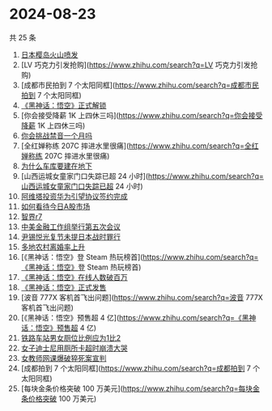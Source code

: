 # 2024-08-23

共 25 条

<!-- BEGIN ZHIHUSEARCH -->
<!-- 最后更新时间 Fri Aug 23 2024 17:10:11 GMT+0800 (China Standard Time) -->
1. [日本樱岛火山喷发](https://www.zhihu.com/search?q=日本樱岛火山喷发)
1. [LV 巧克力引发抢购](https://www.zhihu.com/search?q=LV 巧克力引发抢购)
1. [成都市民拍到 7 个太阳同框](https://www.zhihu.com/search?q=成都市民拍到 7 个太阳同框)
1. [《黑神话：悟空》正式解锁](https://www.zhihu.com/search?q=《黑神话：悟空》正式解锁)
1. [你会接受降薪 1K 上四休三吗](https://www.zhihu.com/search?q=你会接受降薪 1K 上四休三吗)
1. [你会挑战禁音一个月吗](https://www.zhihu.com/search?q=你会挑战禁音一个月吗)
1. [全红婵称练 207C 摔进水里很痛](https://www.zhihu.com/search?q=全红婵称练 207C 摔进水里很痛)
1. [为什么车库要建在地下](https://www.zhihu.com/search?q=为什么车库要建在地下)
1. [山西运城女童家门口失踪已超 24 小时](https://www.zhihu.com/search?q=山西运城女童家门口失踪已超 24 小时)
1. [阿维塔投资华为引望协议签约完成](https://www.zhihu.com/search?q=阿维塔投资华为引望协议签约完成)
1. [如何看待今日A股市场](https://www.zhihu.com/search?q=如何看待今日A股市场)
1. [智界r7](https://www.zhihu.com/search?q=智界r7)
1. [中美金融工作组举行第五次会议](https://www.zhihu.com/search?q=中美金融工作组举行第五次会议)
1. [尹锡悦光复节未提日本战时罪行](https://www.zhihu.com/search?q=尹锡悦光复节未提日本战时罪行)
1. [多地农村离婚率上升](https://www.zhihu.com/search?q=多地农村离婚率上升)
1. [《黑神话：悟空》登 Steam 热玩榜首](https://www.zhihu.com/search?q=《黑神话：悟空》登 Steam 热玩榜首)
1. [《黑神话：悟空》在线人数破百万](https://www.zhihu.com/search?q=《黑神话：悟空》在线人数破百万)
1. [《黑神话：悟空》正式发售](https://www.zhihu.com/search?q=《黑神话：悟空》正式发售)
1. [波音 777X 客机首飞出问题](https://www.zhihu.com/search?q=波音 777X 客机首飞出问题)
1. [《黑神话：悟空》预售超 4 亿](https://www.zhihu.com/search?q=《黑神话：悟空》预售超 4 亿)
1. [铁路车站男女厕位比例应为1比2](https://www.zhihu.com/search?q=铁路车站男女厕位比例应为1比2)
1. [女子迪士尼用厕所卡超时崩溃大哭](https://www.zhihu.com/search?q=女子迪士尼用厕所卡超时崩溃大哭)
1. [女教师网课爆破猝死案宣判](https://www.zhihu.com/search?q=女教师网课爆破猝死案宣判)
1. [成都拍到 7 个太阳同框](https://www.zhihu.com/search?q=成都拍到 7 个太阳同框)
1. [每块金条价格突破 100 万美元](https://www.zhihu.com/search?q=每块金条价格突破 100 万美元)
<!-- END ZHIHUSEARCH -->
